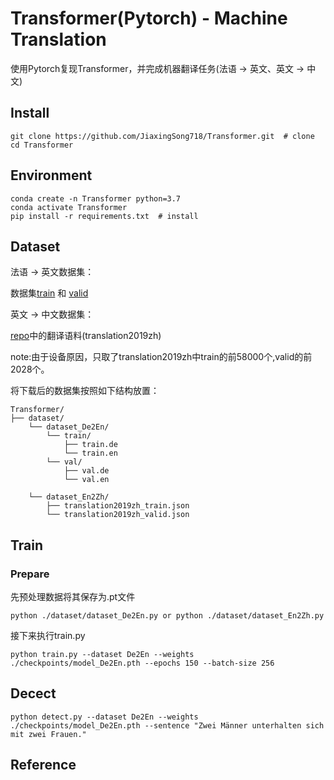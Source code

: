 # Transformer(Pytorch) - Machine Translation

使用Pytorch复现Transformer，并完成机器翻译任务(法语 -> 英文、英文 -> 中文)


## Install

```
git clone https://github.com/JiaxingSong718/Transformer.git  # clone
cd Transformer
```

## Environment

```
conda create -n Transformer python=3.7
conda activate Transformer
pip install -r requirements.txt  # install
```
## Dataset
法语 -> 英文数据集：

数据集[train](https://raw.githubusercontent.com/neychev/small_DL_repo/master/datasets/Multi30k/training.tar.gz) 和 [valid](https://raw.githubusercontent.com/neychev/small_DL_repo/master/datasets/Multi30k/validation.tar.gz)

英文 -> 中文数据集：

[repo](https://github.com/brightmart/nlp_chinese_corpus?tab=readme-ov-file)中的翻译语料(translation2019zh)

note:由于设备原因，只取了translation2019zh中train的前58000个,valid的前2028个。

将下载后的数据集按照如下结构放置：

```
Transformer/
├── dataset/
    └── dataset_De2En/
        └── train/
            ├── train.de
            └── train.en
        └── val/
            ├── val.de
            └── val.en

    └── dataset_En2Zh/
        ├── translation2019zh_train.json
        └── translation2019zh_valid.json
```

## Train
### Prepare
先预处理数据将其保存为.pt文件
```
python ./dataset/dataset_De2En.py or python ./dataset/dataset_En2Zh.py
```
接下来执行train.py
```
python train.py --dataset De2En --weights ./checkpoints/model_De2En.pth --epochs 150 --batch-size 256
```

## Decect

```
python detect.py --dataset De2En --weights ./checkpoints/model_De2En.pth --sentence "Zwei Männer unterhalten sich mit zwei Frauen."
```

## Reference
